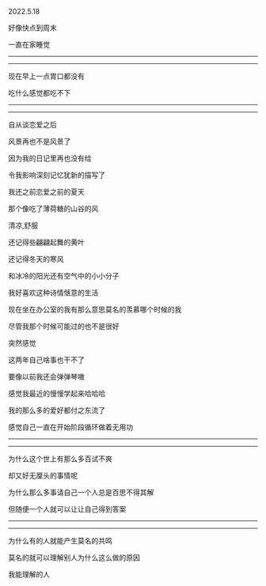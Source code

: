 2022.5.18

好像快点到周末

一直在家睡觉

------

----------

现在早上一点胃口都没有

吃什么感觉都吃不下

---------

----------

自从谈恋爱之后

风景再也不是风景了

因为我的日记里再也没有给

令我影响深刻记忆犹新的描写了

我还之前恋爱之前的夏天

那个像吃了薄荷糖的山谷的风

清凉,舒服

还记得些翩翩起舞的黄叶

还记得冬天的寒风

和冰冷的阳光还有空气中的小小分子

我好喜欢这种诗情惬意的生活

现在坐在办公室的我有那么意思莫名的羡慕哪个时候的我

尽管我那个时候可能过的也不是很好

突然感觉

这两年自己啥事也干不了

要像以前我还会弹弹琴嗷

感觉我最近的慢慢学起来哈哈哈

我的那么多的爱好都付之东流了

感觉自己一直在开始阶段循环做着无用功

-----------

------------

为什么这个世上有那么多百试不爽

却又好无厘头的事情呢

为什么那么多事请自己一个人总是百思不得其解

但随便一个人就可以让让自己得到答案



------

--------

为什么有的人就能产生莫名的共鸣

莫名的就可以理解别人为什么这么做的原因

我能理解的人